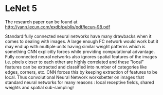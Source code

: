 # LeNet 5

The research paper can be found at http://yann.lecun.com/exdb/publis/pdf/lecun-98.pdf

Standard fully connected neural networks have many drawbacks when it comes to dealing with images. A large enough FC network would work but it may end up with multiple units having similar weight patterns which is something CNN explicitly forces while providing computational advantage. Fully connected neural networks also ignores spatial features of the images i.e. pixels closer to each other are highly correlated and these "local" features can be extracted and classified into number of categories like edges, corners, etc. CNN forces this by keeping extraction of features to be local. Thus convolutional Neural Network worksbetter on images that standard neural networks for many reasons : local receptive fields, shared weights and spatial sub-sampling!
